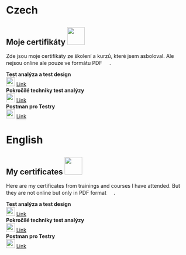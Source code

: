 # Czech

## Moje certifikáty <img src="/Images/Country/CZ.ico" width="48">

Zde jsou moje certifikáty ze školení a kurzů, které jsem asboloval. Ale nejsou online ale pouze ve formátu PDF 
<img src="/Images/PDF/PDF_icon.ico" width="16">.

**Test analýza a test design**\
<img src="/Images/PDF/PDF_icon.ico" width="24">
[Link](/PDF-certificates/Test%20analýza%20a%20test%20design.pdf)\
**Pokročilé techniky test analýzy**\
<img src="/Images/PDF/PDF_icon.ico" width="24">
[Link](/PDF-certificates/Pokročilé%20techniky%20test%20analýzy.pdf)\
**Postman pro Testry**\
<img src="/Images/PDF/PDF_icon.ico" width="24">
[Link](/PDF-certificates/Postman%20pro%20testery.pdf)

# English

## My certificates <img src="/Images/Country/EN.ico" width="48">

Here are my certificates from trainings and courses I have attended. But they are not online but only in PDF format 
<img src="/Images/PDF/PDF_icon.ico" width="16">.

**Test analýza a test design**\
<img src="/Images/PDF/PDF_icon.ico" width="24">
[Link](/PDF-certificates/Test%20analýza%20a%20test%20design.pdf)\
**Pokročilé techniky test analýzy**\
<img src="/Images/PDF/PDF_icon.ico" width="24">
[Link](/PDF-certificates/Pokročilé%20techniky%20test%20analýzy.pdf)\
**Postman pro Testry**\
<img src="/Images/PDF/PDF_icon.ico" width="24">
[Link](/PDF-certificates/Postman%20pro%20testery.pdf)
